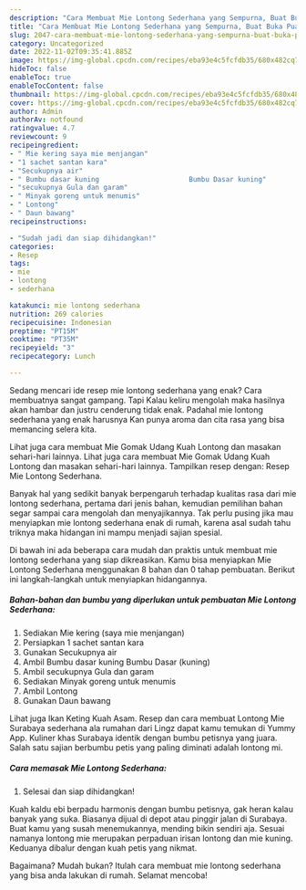```yaml
---
description: "Cara Membuat Mie Lontong Sederhana yang Sempurna, Buat Buka Puasa Enak Banget"
title: "Cara Membuat Mie Lontong Sederhana yang Sempurna, Buat Buka Puasa Enak Banget"
slug: 2047-cara-membuat-mie-lontong-sederhana-yang-sempurna-buat-buka-puasa-enak-banget
category: Uncategorized
date: 2022-11-02T09:35:41.885Z
image: https://img-global.cpcdn.com/recipes/eba93e4c5fcfdb35/680x482cq70/mie-lontong-sederhana-foto-resep-utama.jpg
hideToc: false
enableToc: true
enableTocContent: false
thumbnail: https://img-global.cpcdn.com/recipes/eba93e4c5fcfdb35/680x482cq70/mie-lontong-sederhana-foto-resep-utama.jpg
cover: https://img-global.cpcdn.com/recipes/eba93e4c5fcfdb35/680x482cq70/mie-lontong-sederhana-foto-resep-utama.jpg
author: Admin
authorAv: notfound
ratingvalue: 4.7
reviewcount: 9
recipeingredient:
- " Mie kering saya mie menjangan"
- "1 sachet santan kara"
- "Secukupnya air"
- " Bumbu dasar kuning                      Bumbu Dasar kuning"
- "secukupnya Gula dan garam"
- " Minyak goreng untuk menumis"
- " Lontong"
- " Daun bawang"
recipeinstructions:

- "Sudah jadi dan siap dihidangkan!"
categories:
- Resep
tags:
- mie
- lontong
- sederhana

katakunci: mie lontong sederhana 
nutrition: 269 calories
recipecuisine: Indonesian
preptime: "PT15M"
cooktime: "PT35M"
recipeyield: "3"
recipecategory: Lunch

---
```



Sedang mencari ide resep mie lontong sederhana yang enak? Cara membuatnya sangat gampang. Tapi Kalau keliru mengolah maka hasilnya akan hambar dan justru cenderung tidak enak. Padahal mie lontong sederhana yang enak harusnya Kan punya aroma dan cita rasa yang bisa memancing selera kita.


Lihat juga cara membuat Mie Gomak Udang Kuah Lontong dan masakan sehari-hari lainnya. Lihat juga cara membuat Mie Gomak Udang Kuah Lontong dan masakan sehari-hari lainnya. Tampilkan resep dengan: Resep Mie Lontong Sederhana.

Banyak hal yang sedikit banyak berpengaruh terhadap kualitas rasa dari mie lontong sederhana, pertama dari jenis bahan, kemudian pemilihan bahan segar sampai cara mengolah dan menyajikannya. Tak perlu pusing jika mau menyiapkan mie lontong sederhana enak di rumah, karena asal sudah tahu triknya maka hidangan ini mampu menjadi sajian spesial.


Di bawah ini ada beberapa cara mudah dan praktis untuk membuat mie lontong sederhana yang siap dikreasikan. Kamu bisa menyiapkan Mie Lontong Sederhana menggunakan 8 bahan dan 0 tahap pembuatan. Berikut ini langkah-langkah untuk menyiapkan hidangannya.

<!--inarticleads1-->

##### Bahan-bahan dan bumbu yang diperlukan untuk pembuatan Mie Lontong Sederhana:

1. Sediakan  Mie kering (saya mie menjangan)
1. Persiapkan 1 sachet santan kara
1. Gunakan Secukupnya air
1. Ambil  Bumbu dasar kuning                      Bumbu Dasar (kuning)
1. Ambil secukupnya Gula dan garam
1. Sediakan  Minyak goreng untuk menumis
1. Ambil  Lontong
1. Gunakan  Daun bawang


Lihat juga Ikan Keting Kuah Asam. Resep dan cara membuat Lontong Mie Surabaya sederhana ala rumahan dari Lingz dapat kamu temukan di Yummy App. Kuliner khas Surabaya identik dengan bumbu petisnya yang juara. Salah satu sajian berbumbu petis yang paling diminati adalah lontong mi. 

<!--inarticleads2-->

##### Cara memasak Mie Lontong Sederhana:


1. Selesai dan siap dihidangkan!

Kuah kaldu ebi berpadu harmonis dengan bumbu petisnya, gak heran kalau banyak yang suka. Biasanya dijual di depot atau pinggir jalan di Surabaya. Buat kamu yang susah menemukannya, mending bikin sendiri aja. Sesuai namanya lontong mie merupakan perpaduan irisan lontong dan mie kuning. Keduanya dibalur dengan kuah petis yang nikmat. 

Bagaimana? Mudah bukan? Itulah cara membuat mie lontong sederhana yang bisa anda lakukan di rumah. Selamat mencoba!
